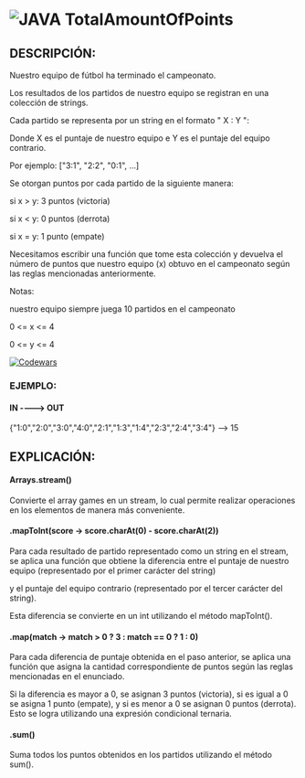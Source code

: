 # ![JAVA](https://img.shields.io/badge/Java-ED8B00?style=for-the-badge&logo=openjdk&logoColor=white) TotalAmountOfPoints

## DESCRIPCIÓN:

Nuestro equipo de fútbol ha terminado el campeonato.

Los resultados de los partidos de nuestro equipo se registran en una colección de strings.

Cada partido se representa por un string en el formato " X : Y ":

Donde X es el puntaje de nuestro equipo e Y es el puntaje del equipo contrario.

Por ejemplo: ["3:1", "2:2", "0:1", ...]

Se otorgan puntos por cada partido de la siguiente manera:

si x > y: 3 puntos (victoria)

si x < y: 0 puntos (derrota)

si x = y: 1 punto (empate)

Necesitamos escribir una función que tome esta colección y devuelva el número de puntos que nuestro equipo (x) obtuvo en el campeonato según las reglas mencionadas anteriormente.

Notas:

nuestro equipo siempre juega 10 partidos en el campeonato

0 <= x <= 4

0 <= y <= 4

[![Codewars](https://img.shields.io/badge/Codewars-B1361E?style=for-the-badge&logo=codewars&logoColor=grey)](https://www.codewars.com/kata/5bb904724c47249b10000131)

### EJEMPLO:

#### IN ----> OUT

{"1:0","2:0","3:0","4:0","2:1","1:3","1:4","2:3","2:4","3:4"} --> 15

## EXPLICACIÓN:

#### Arrays.stream() 

Convierte el array games en un stream, lo cual permite realizar operaciones en los elementos de manera más conveniente.

#### .mapToInt(score -> score.charAt(0) - score.charAt(2)) 

Para cada resultado de partido representado como un string en el stream, se aplica una función que obtiene la diferencia entre el puntaje de nuestro equipo (representado por el primer carácter del string) 

y el puntaje del equipo contrario (representado por el tercer carácter del string). 

Esta diferencia se convierte en un int utilizando el método mapToInt().

#### .map(match -> match > 0 ? 3 : match == 0 ? 1 : 0)

Para cada diferencia de puntaje obtenida en el paso anterior, se aplica una función que asigna la cantidad correspondiente de puntos según las reglas mencionadas en el enunciado. 

Si la diferencia es mayor a 0, se asignan 3 puntos (victoria), si es igual a 0 se asigna 1 punto (empate), y si es menor a 0 se asignan 0 puntos (derrota). Esto se logra utilizando una expresión condicional ternaria.

#### .sum() 

Suma todos los puntos obtenidos en los partidos utilizando el método sum().